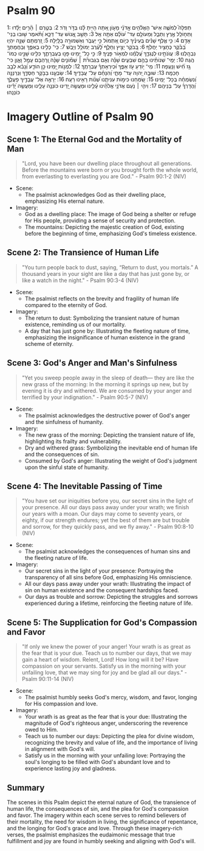 # Psalm 90
1: תְּפִלָּה֮ לְמֹשֶׁ֪ה אִֽישׁ־ הָאֱלֹ֫הִ֥ים אֲֽדֹנָ֗י מָע֣וֹן אַ֭תָּה הָיִ֥יתָ לָּ֗נוּ בְּדֹ֣ר וָדֹֽר׃
2: בְּטֶ֤רֶם ׀ הָ֘רִ֤ים יֻלָּ֗דוּ וַתְּח֣וֹלֵֽל אֶ֣רֶץ וְתֵבֵ֑ל וּֽמֵעוֹלָ֥ם עַד־ ע֝וֹלָ֗ם אַתָּ֥ה אֵֽל׃
3: תָּשֵׁ֣ב אֱ֭נוֹשׁ עַד־ דַּכָּ֑א וַ֝תֹּ֗אמֶר שׁ֣וּבוּ בְנֵי־ אָדָֽם׃
4: כִּ֤י אֶ֪לֶף שָׁנִ֡ים בְּֽעֵינֶ֗יךָ כְּי֣וֹם אֶ֭תְמוֹל כִּ֣י יַעֲבֹ֑ר וְאַשְׁמוּרָ֥ה בַלָּֽיְלָה׃
5: זְ֭רַמְתָּם שֵׁנָ֣ה יִהְי֑וּ בַּ֝בֹּ֗קֶר כֶּחָצִ֥יר יַחֲלֹֽף׃
6: בַּ֭בֹּקֶר יָצִ֣יץ וְחָלָ֑ף לָ֝עֶ֗רֶב יְמוֹלֵ֥ל וְיָבֵֽשׁ׃
7: כִּֽי־ כָלִ֥ינוּ בְאַפֶּ֑ךָ וּֽבַחֲמָתְךָ֥ נִבְהָֽלְנוּ׃
8: עֲוֺנֹתֵ֣ינוּ לְנֶגְדֶּ֑ךָ עֲ֝לֻמֵ֗נוּ לִמְא֥וֹר פָּנֶֽיךָ׃
9: כִּ֣י כָל־ יָ֭מֵינוּ פָּנ֣וּ בְעֶבְרָתֶ֑ךָ כִּלִּ֖ינוּ שָׁנֵ֣ינוּ כְמוֹ־ הֶֽגֶה׃
10: יְמֵֽי־ שְׁנוֹתֵ֨ינוּ בָהֶ֥ם שִׁבְעִ֪ים שָׁנָ֡ה וְאִ֤ם בִּגְבוּרֹ֨ת ׀ שְׁמ֘וֹנִ֤ים שָׁנָ֗ה וְ֭רָהְבָּם עָמָ֣ל וָאָ֑וֶן כִּי־ גָ֥ז חִ֝֗ישׁ וַנָּעֻֽפָה׃
11: מִֽי־ י֭וֹדֵעַ עֹ֣ז אַפֶּ֑ךָ וּ֝כְיִרְאָתְךָ֗ עֶבְרָתֶֽךָ׃
12: לִמְנ֣וֹת יָ֭מֵינוּ כֵּ֣ן הוֹדַ֑ע וְ֝נָבִ֗א לְבַ֣ב חָכְמָֽה׃
13: שׁוּבָ֣ה יְ֭הוָה עַד־ מָתָ֑י וְ֝הִנָּחֵ֗ם עַל־ עֲבָדֶֽיךָ׃
14: שַׂבְּעֵ֣נוּ בַבֹּ֣קֶר חַסְדֶּ֑ךָ וּֽנְרַנְּנָ֥ה וְ֝נִשְׂמְחָ֗ה בְּכָל־ יָמֵֽינוּ׃
15: שַׂ֭מְּחֵנוּ כִּימ֣וֹת עִנִּיתָ֑נוּ שְׁ֝נ֗וֹת רָאִ֥ינוּ רָעָֽה׃
16: יֵרָאֶ֣ה אֶל־ עֲבָדֶ֣יךָ פָעֳלֶ֑ךָ וַ֝הֲדָרְךָ֗ עַל־ בְּנֵיהֶֽם׃
17: וִיהִ֤י ׀ נֹ֤עַם אֲדֹנָ֥י אֱלֹהֵ֗ינוּ עָ֫לֵ֥ינוּ וּמַעֲשֵׂ֣ה יָ֭דֵינוּ כּוֹנְנָ֥ה עָלֵ֑ינוּ וּֽמַעֲשֵׂ֥ה יָ֝דֵ֗ינוּ כּוֹנְנֵֽהוּ׃

# Imagery Outline of Psalm 90

## Scene 1: The Eternal God and the Mortality of Man

> "Lord, you have been our dwelling place throughout all generations. Before the mountains were born or you brought forth the whole world, from everlasting to everlasting you are God." - Psalm 90:1-2 (NIV)

- Scene:
  - The psalmist acknowledges God as their dwelling place, emphasizing His eternal nature.
- Imagery:
  - God as a dwelling place: The image of God being a shelter or refuge for His people, providing a sense of security and protection.
  - The mountains: Depicting the majestic creation of God, existing before the beginning of time, emphasizing God's timeless existence.

## Scene 2: The Transience of Human Life

> "You turn people back to dust, saying, “Return to dust, you mortals.” A thousand years in your sight are like a day that has just gone by, or like a watch in the night." - Psalm 90:3-4 (NIV)

- Scene:
  - The psalmist reflects on the brevity and fragility of human life compared to the eternity of God.
- Imagery:
  - The return to dust: Symbolizing the transient nature of human existence, reminding us of our mortality.
  - A day that has just gone by: Illustrating the fleeting nature of time, emphasizing the insignificance of human existence in the grand scheme of eternity.

## Scene 3: God's Anger and Man's Sinfulness

> "Yet you sweep people away in the sleep of death— they are like the new grass of the morning: In the morning it springs up new, but by evening it is dry and withered. We are consumed by your anger and terrified by your indignation." - Psalm 90:5-7 (NIV)

- Scene:
  - The psalmist acknowledges the destructive power of God's anger and the sinfulness of humanity.
- Imagery:
  - The new grass of the morning: Depicting the transient nature of life, highlighting its frailty and vulnerability.
  - Dry and withered grass: Symbolizing the inevitable end of human life and the consequences of sin.
  - Consumed by God's anger: Illustrating the weight of God's judgment upon the sinful state of humanity.

## Scene 4: The Inevitable Passing of Time

> "You have set our iniquities before you, our secret sins in the light of your presence. All our days pass away under your wrath; we finish our years with a moan. Our days may come to seventy years, or eighty, if our strength endures; yet the best of them are but trouble and sorrow, for they quickly pass, and we fly away." - Psalm 90:8-10 (NIV)

- Scene:
  - The psalmist acknowledges the consequences of human sins and the fleeting nature of life.
- Imagery:
  - Our secret sins in the light of your presence: Portraying the transparency of all sins before God, emphasizing His omniscience.
  - All our days pass away under your wrath: Illustrating the impact of sin on human existence and the consequent hardships faced.
  - Our days as trouble and sorrow: Depicting the struggles and sorrows experienced during a lifetime, reinforcing the fleeting nature of life.

## Scene 5: The Supplication for God's Compassion and Favor

> "If only we knew the power of your anger! Your wrath is as great as the fear that is your due. Teach us to number our days, that we may gain a heart of wisdom. Relent, Lord! How long will it be? Have compassion on your servants. Satisfy us in the morning with your unfailing love, that we may sing for joy and be glad all our days." - Psalm 90:11-14 (NIV)

- Scene:
  - The psalmist humbly seeks God's mercy, wisdom, and favor, longing for His compassion and love.
- Imagery:
  - Your wrath is as great as the fear that is your due: Illustrating the magnitude of God's righteous anger, underscoring the reverence owed to Him.
  - Teach us to number our days: Depicting the plea for divine wisdom, recognizing the brevity and value of life, and the importance of living in alignment with God's will.
  - Satisfy us in the morning with your unfailing love: Portraying the soul's longing to be filled with God's abundant love and to experience lasting joy and gladness.

## Summary

The scenes in this Psalm depict the eternal nature of God, the transience of human life, the consequences of sin, and the plea for God's compassion and favor. The imagery within each scene serves to remind believers of their mortality, the need for wisdom in living, the significance of repentance, and the longing for God's grace and love. Through these imagery-rich verses, the psalmist emphasizes the eudaimonic message that true fulfillment and joy are found in humbly seeking and aligning with God's will.